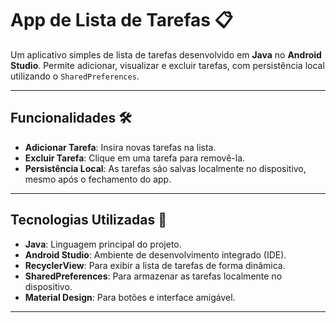 # App de Lista de Tarefas 📋

Um aplicativo simples de lista de tarefas desenvolvido em **Java** no **Android Studio**. Permite adicionar, visualizar e excluir tarefas, com persistência local utilizando o `SharedPreferences`.

---

## Funcionalidades 🛠️
- **Adicionar Tarefa**: Insira novas tarefas na lista.
- **Excluir Tarefa**: Clique em uma tarefa para removê-la.
- **Persistência Local**: As tarefas são salvas localmente no dispositivo, mesmo após o fechamento do app.

---

## Tecnologias Utilizadas 🚀
- **Java**: Linguagem principal do projeto.
- **Android Studio**: Ambiente de desenvolvimento integrado (IDE).
- **RecyclerView**: Para exibir a lista de tarefas de forma dinâmica.
- **SharedPreferences**: Para armazenar as tarefas localmente no dispositivo.
- **Material Design**: Para botões e interface amigável.

---
